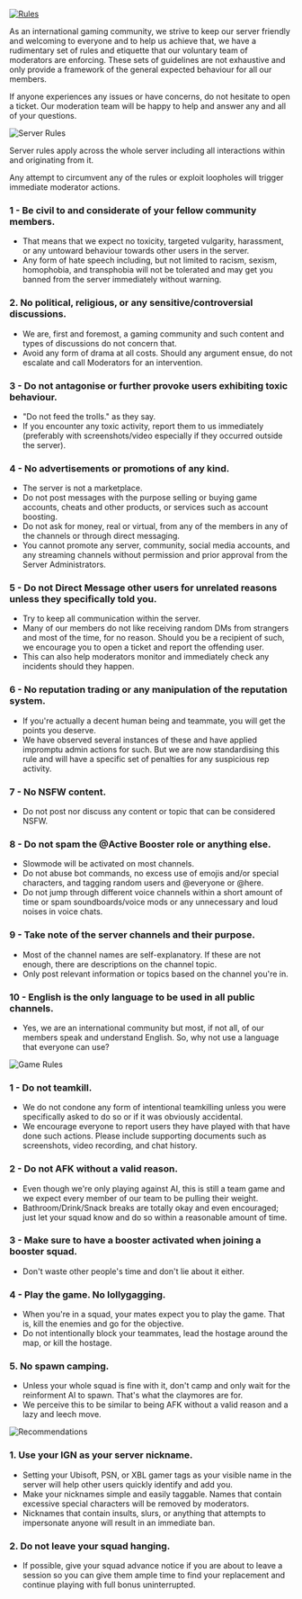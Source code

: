 [![Rules](https://raw.githubusercontent.com/WolfHQ/renownfarming/gh-pages/images/homerules.png)](https://wolfhq.github.io/renownfarming/rules)

As an international gaming community, we strive to keep our server friendly and welcoming to everyone and to help us achieve that, we have a rudimentary set of rules and etiquette that our voluntary team of moderators are enforcing. These sets of guidelines are not exhaustive and only provide a framework of the general expected behaviour for all our members.

If anyone experiences any issues or have concerns, do not hesitate to open a ticket. Our moderation team will be happy to help and answer any and all of your questions.

![Server Rules](https://raw.githubusercontent.com/WolfHQ/renownfarming/gh-pages/images/rulesserver.png)

Server rules apply across the whole server including all interactions within and originating from it.

Any attempt to circumvent any of the rules or exploit loopholes will trigger immediate moderator actions.

### 1 - Be civil to and considerate of your fellow community members.
- That means that we expect no toxicity, targeted vulgarity, harassment, or any untoward behaviour towards other users in the server. 
- Any form of hate speech including, but not limited to racism, sexism, homophobia, and transphobia will not be tolerated and may get you banned from the server immediately without warning. 

### 2. No political, religious, or any sensitive/controversial discussions.
- We are, first and foremost, a gaming community and such content and types of discussions do not concern that.
- Avoid any form of drama at all costs. Should any argument ensue, do not escalate and call Moderators for an intervention.

### 3 - Do not antagonise or further provoke users exhibiting toxic behaviour.
- "Do not feed the trolls." as they say.
- If you encounter any toxic activity, report them to us immediately (preferably with screenshots/video especially if they occurred outside the server).

### 4 - No advertisements or promotions of any kind.
- The server is not a marketplace.
- Do not post messages with the purpose selling or buying game accounts, cheats and other products, or services such as account boosting. 
- Do not ask for money, real or virtual, from any of the members in any of the channels or through direct messaging.
- You cannot promote any server, community, social media accounts, and any streaming channels without permission and prior approval from the Server Administrators.

### 5 - Do not Direct Message other users for unrelated reasons unless they specifically told you.
- Try to keep all communication within the server. 
- Many of our members do not like receiving random DMs from strangers and most of the time, for no reason. Should you be a recipient of such, we encourage you to open a ticket and report the offending user.
- This can also help moderators monitor and immediately check any incidents should they happen.

### 6 - No reputation trading or any manipulation of the reputation system.
- If you're actually a decent human being and teammate, you will get the points you deserve. 
- We have observed several instances of these and have applied impromptu admin actions for such. But we are now standardising this rule and will have a specific set of penalties for any suspicious rep activity.

### 7 - No NSFW content.
- Do not post nor discuss any content or topic that can be considered NSFW.

### 8 - Do not spam the @Active Booster role or anything else.
- Slowmode will be activated on most channels.
- Do not abuse bot commands, no excess use of emojis and/or special characters, and tagging random users and @everyone or @here.
- Do not jump through different voice channels within a short amount of time or spam soundboards/voice mods or any unnecessary and loud noises in voice chats.

### 9 - Take note of the server channels and their purpose.
- Most of the channel names are self-explanatory. If these are not enough, there are descriptions on the channel topic.
- Only post relevant information or topics based on the channel you're in.

### 10 - English is the only language to be used in all public channels.
- Yes, we are an international community but most, if not all, of our members speak and understand English. So, why not use a language that everyone can use?


![Game Rules](https://raw.githubusercontent.com/WolfHQ/renownfarming/gh-pages/images/rulesgame.png)

### 1 - Do not teamkill.
- We do not condone any form of intentional teamkilling unless you were specifically asked to do so or if it was obviously accidental.
- We encourage everyone to report users they have played with that have done such actions. Please include supporting documents such as screenshots, video recording, and chat history.

### 2 - Do not AFK without a valid reason.
- Even though we're only playing against AI, this is still a team game and we expect every member of our team to be pulling their weight.
- Bathroom/Drink/Snack breaks are totally okay and even encouraged; just let your squad know and do so within a reasonable amount of time.

### 3 - Make sure to have a booster activated when joining a booster squad.
- Don't waste other people's time and don't lie about it either.

### 4 - Play the game. No lollygagging.
- When you're in a squad, your mates expect you to play the game. That is, kill the enemies and go for the objective.
- Do not intentionally block your teammates, lead the hostage around the map, or kill the hostage.

### 5. No spawn camping.
- Unless your whole squad is fine with it, don't camp and only wait for the reinforment AI to spawn. That's what the claymores are for.
- We perceive this to be similar to being AFK without a valid reason and a lazy and leech move.


![Recommendations](https://raw.githubusercontent.com/WolfHQ/renownfarming/gh-pages/images/rulesrec.png)

### 1. Use your IGN as your server nickname.
- Setting your Ubisoft, PSN, or XBL gamer tags as your visible name in the server will help other users quickly identify and add you.
- Make your nicknames simple and easily taggable. Names that contain excessive special characters will be removed by moderators.
- Nicknames that contain insults, slurs, or anything that attempts to impersonate anyone will result in an immediate ban.

### 2. Do not leave your squad hanging.
- If possible, give your squad advance notice if you are about to leave a session so you can give them ample time to find your replacement and continue playing with full bonus uninterrupted.

